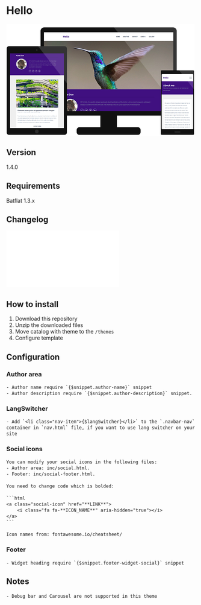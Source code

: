 # Hello
![Preview](./img/previewgithub.png?raw=true)

## Version
1.4.0

## Requirements
Batflat 1.3.x

## Changelog
![Changelog](./CHANGELOG.md)

## How to install
1. Download this repository
2. Unzip the downloaded files
3. Move catalog with theme to the `/themes` 
4. Configure template

## Configuration

### Author area
    - Author name require `{$snippet.author-name}` snippet
    - Author description require `{$snippet.author-description}` snippet.

### LangSwitcher
    - Add `<li class="nav-item">{$langSwitcher}</li>` to the `.navbar-nav` container in `nav.html` file, if you want to use lang switcher on your site 

### Social icons
    You can modify your social icons in the following files:
    - Author area: inc/social.html. 
    - Footer: inc/social-footer.html.  

    You need to change code which is bolded:

    ```html
    <a class="social-icon" href="**LINK**">
        <i class="fa fa-**ICON_NAME**" aria-hidden="true"></i>
    </a>
    ```

    Icon names from: fontawesome.io/cheatsheet/

### Footer
    - Widget heading require `{$snippet.footer-widget-social}` snippet 

## Notes
    - Debug bar and Carousel are not supported in this theme        